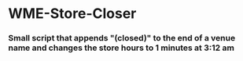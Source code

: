 # WME-Store-Closer
### Small script that appends "(closed)" to the end of a venue name and changes the store hours to 1 minutes at 3:12 am

